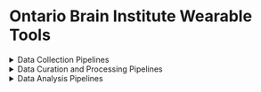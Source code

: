 # Ontario Brain Institute Wearable Tools

<details><summary>Data Collection Pipelines</summary>
&nbsp;

Discuss different wearable tools...

</details>

<details><summary>Data Curation and Processing Pipelines</summary>
&nbsp;
  
| Tool/Pipeline | Description | Requirements | Compute Location | Research Program(s) |
| ---------------- | ----------- | --------------------------- | ----------- | ---------|
| RStudio | Software used to write R scripts to wrangle wearables data | N/A | At the lab | CAN-BIND |
| Nimbalwear (to be released!) | Python package that is used for wearables data curation. Will be able to run 6 different pipelines <br> <blockquote><details><summary>Organization Pipeline</summary>Pipeline used to organize wearables data before processing. </details></blockquote> <blockquote><details><summary> Conversion Pipeline</summary> Pipeline that converts compressed binary files into standardized European Data Format (EDF)</details></blockquote> <blockquote><details><summary>Synchronization Pipeline</summary>Pipeline that synchronizes data based on known movements (including naturalistic movements) </details></blockquote> <blockquote><details><summary>Event Detection Pipeline</summary>Pipeline that detects bouts of sleep,walking, non-wear events and other events. </details></blockquote> <blockquote><details><summary>Feature Extraction Pipeline</summary>Pipeline that extracts features of bouts (length/duration, frequency, macrolevel, stride, step times).</details> </blockquote> <blockquote><details><summary>Analysis Pipeline</summary>Pipeline that performs analysis on wearables data. </details></blockquote> | Python, Numpy, Pandas, scipy | At the lab | ONDRI |

</details>

<details><summary>Data Analysis Pipelines</summary></details>
